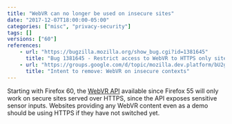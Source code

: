 ```yaml
---
title: "WebVR can no longer be used on insecure sites"
date: "2017-12-07T18:00:00-05:00"
categories: ["misc", "privacy-security"]
tags: []
versions: ["60"]
references:
    - url: "https://bugzilla.mozilla.org/show_bug.cgi?id=1381645"
      title: "Bug 1381645 - Restrict access to WebVR to HTTPS only sites."
    - url: "https://groups.google.com/d/topic/mozilla.dev.platform/bU2gil1SHkY/discussion"
      title: "Intent to remove: WebVR on insecure contexts"
---
```

Starting with Firefox 60, the [WebVR API](https://developer.mozilla.org/en-US/docs/Web/API/WebVR_API) available since Firefox 55 will only work on secure sites served over HTTPS, since the API exposes sensitive sensor inputs. Websites providing any WebVR content even as a demo should be using HTTPS if they have not switched yet.
